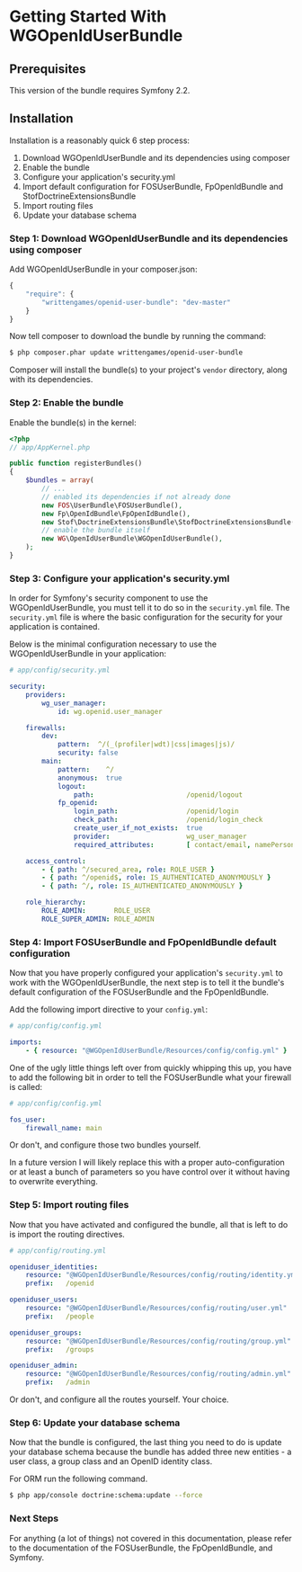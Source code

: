 Getting Started With WGOpenIdUserBundle
=======================================

## Prerequisites

This version of the bundle requires Symfony 2.2.

## Installation

Installation is a reasonably quick 6 step process:

1. Download WGOpenIdUserBundle and its dependencies using composer
2. Enable the bundle
3. Configure your application's security.yml
4. Import default configuration for FOSUserBundle, FpOpenIdBundle and StofDoctrineExtensionsBundle
5. Import routing files
6. Update your database schema

### Step 1: Download WGOpenIdUserBundle and its dependencies using composer

Add WGOpenIdUserBundle in your composer.json:

```js
{
    "require": {
        "writtengames/openid-user-bundle": "dev-master"
    }
}
```

Now tell composer to download the bundle by running the command:

``` bash
$ php composer.phar update writtengames/openid-user-bundle
```

Composer will install the bundle(s) to your project's `vendor` directory, along
with its dependencies.

### Step 2: Enable the bundle

Enable the bundle(s) in the kernel:

``` php
<?php
// app/AppKernel.php

public function registerBundles()
{
    $bundles = array(
        // ...
        // enabled its dependencies if not already done
        new FOS\UserBundle\FOSUserBundle(),
        new Fp\OpenIdBundle\FpOpenIdBundle(),
        new Stof\DoctrineExtensionsBundle\StofDoctrineExtensionsBundle(),
        // enable the bundle itself
        new WG\OpenIdUserBundle\WGOpenIdUserBundle(),
    );
}
```

### Step 3: Configure your application's security.yml

In order for Symfony's security component to use the WGOpenIdUserBundle, you must
tell it to do so in the `security.yml` file. The `security.yml` file is where the
basic configuration for the security for your application is contained.

Below is the minimal configuration necessary to use the WGOpenIdUserBundle in
your application:

``` yaml
# app/config/security.yml

security:
    providers:
        wg_user_manager:
            id: wg.openid.user_manager

    firewalls:
        dev:
            pattern:  ^/(_(profiler|wdt)|css|images|js)/
            security: false
        main:
            pattern:    ^/
            anonymous:  true
            logout:
                path:                       /openid/logout
            fp_openid:
                login_path:                 /openid/login
                check_path:                 /openid/login_check
                create_user_if_not_exists:  true
                provider:                   wg_user_manager
                required_attributes:        [ contact/email, namePerson, namePerson/first, namePerson/last ]

    access_control:
        - { path: ^/secured_area, role: ROLE_USER }
        - { path: ^/openid$, role: IS_AUTHENTICATED_ANONYMOUSLY }
        - { path: ^/, role: IS_AUTHENTICATED_ANONYMOUSLY }

    role_hierarchy:
        ROLE_ADMIN:       ROLE_USER
        ROLE_SUPER_ADMIN: ROLE_ADMIN
```

### Step 4: Import FOSUserBundle and FpOpenIdBundle default configuration

Now that you have properly configured your application's `security.yml` to work
with the WGOpenIdUserBundle, the next step is to tell it the bundle's default
configuration of the FOSUserBundle and the FpOpenIdBundle.

Add the following import directive to your `config.yml`:

``` yaml
# app/config/config.yml

imports:
    - { resource: "@WGOpenIdUserBundle/Resources/config/config.yml" }
```

One of the ugly little things left over from quickly whipping this up, you have
to add the following bit in order to tell the FOSUserBundle what your firewall
is called:

``` yaml
# app/config/config.yml

fos_user:
    firewall_name: main
```

Or don't, and configure those two bundles yourself.

In a future version I will likely replace this with a proper auto-configuration
or at least a bunch of parameters so you have control over it without having to
overwrite everything.

### Step 5: Import routing files

Now that you have activated and configured the bundle, all that is left to do is
import the routing directives.

``` yaml
# app/config/routing.yml

openiduser_identities:
    resource: "@WGOpenIdUserBundle/Resources/config/routing/identity.yml"
    prefix:   /openid

openiduser_users:
    resource: "@WGOpenIdUserBundle/Resources/config/routing/user.yml"
    prefix:   /people

openiduser_groups:
    resource: "@WGOpenIdUserBundle/Resources/config/routing/group.yml"
    prefix:   /groups

openiduser_admin:
    resource: "@WGOpenIdUserBundle/Resources/config/routing/admin.yml"
    prefix:   /admin
```

Or don't, and configure all the routes yourself. Your choice.

### Step 6: Update your database schema

Now that the bundle is configured, the last thing you need to do is update your
database schema because the bundle has added three new entities - a user class,
a group class and an OpenID identity class.

For ORM run the following command.

``` bash
$ php app/console doctrine:schema:update --force
```

### Next Steps

For anything (a lot of things) not covered in this documentation, please refer
to the documentation of the FOSUserBundle, the FpOpenIdBundle, and Symfony.

